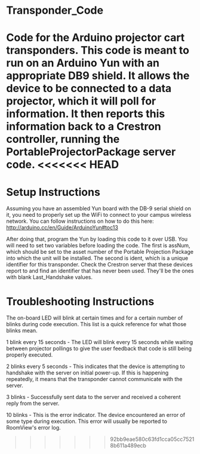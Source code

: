 Transponder_Code
================

Code for the Arduino projector cart transponders.  This code is meant to run on an Arduino Yun with an appropriate DB9 shield.  It allows the device to be connected to a data projector, which it will poll for information.  It then reports this information back to a Crestron controller, running the PortableProjectorPackage server code.
<<<<<<< HEAD
=======


Setup Instructions
==================

Assuming you have an assembled Yun board with the DB-9 serial shield on it, you need to properly set up the WiFi to connect to your campus wireless network.  You can follow instructions on how to do this here: http://arduino.cc/en/Guide/ArduinoYun#toc13

After doing that, program the Yun by loading this code to it over USB.  You will need to set two variables before loading the code.  The first is assNum, which should be set to the asset number of the Portable Projection Package into which the unit will be installed.  The second is ident, which is a unique identifier for this transponder.  Check the Crestron server that these devices report to and find an identifier that has never been used.  They'll be the ones with blank Last_Handshake values.


Troubleshooting Instructions
============================

The on-board LED will blink at certain times and for a certain number of blinks during code execution. This list is a quick reference for what those blinks mean.

1 blink every 15 seconds - The LED will blink every 15 seconds while waiting between projector pollings to give the user feedback that code is still being properly executed.

2 blinks every 5 seconds - This indicates that the device is attempting to handshake with the server on initial power-up.  If this is happening repeatedly, it means that the transponder cannot communicate with the server.

3 blinks - Successfully sent data to the server and received a coherent reply from the server.

10 blinks - This is the error indicator.  The device encountered an error of some type during execution.  This error will usually be reported to RoomView's error log.
>>>>>>> 92bb9eae580c63fd1cca05cc75218b611a489ecb
